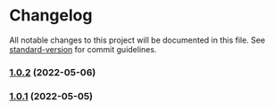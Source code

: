 # Changelog

All notable changes to this project will be documented in this file. See [standard-version](https://github.com/conventional-changelog/standard-version) for commit guidelines.

### [1.0.2](https://github.com/marcos-laboriosi/evalu8-tokens/compare/v1.0.1...v1.0.2) (2022-05-06)

### [1.0.1](https://github.com/marcos-laboriosi/evalu8-tokens/compare/v1.0.0...v1.0.1) (2022-05-05)
